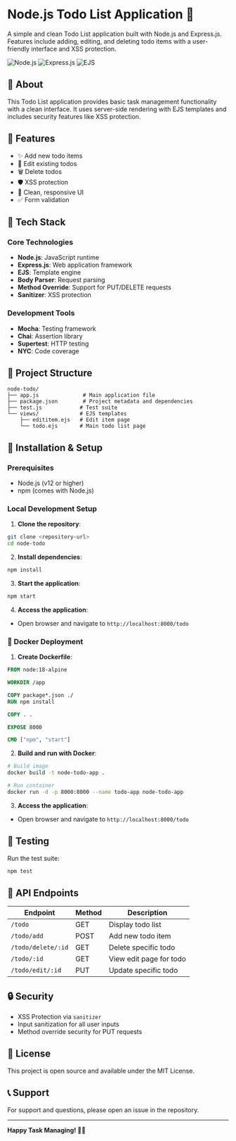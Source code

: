 # Node.js Todo List Application 📝

A simple and clean Todo List application built with Node.js and Express.js. Features include adding, editing, and deleting todo items with a user-friendly interface and XSS protection.

![Node.js](https://img.shields.io/badge/Node.js-43853D?style=for-the-badge&logo=node.js&logoColor=white)
![Express.js](https://img.shields.io/badge/Express.js-404D59?style=for-the-badge)
![EJS](https://img.shields.io/badge/EJS-B4CA65?style=for-the-badge)

## 📖 About

This Todo List application provides basic task management functionality with a clean interface. It uses server-side rendering with EJS templates and includes security features like XSS protection.

## 🎯 Features

- ✨ Add new todo items
- 📝 Edit existing todos
- 🗑️ Delete todos
- 🛡️ XSS protection
- 🎨 Clean, responsive UI
- ✅ Form validation

## 🚀 Tech Stack

### Core Technologies
- **Node.js**: JavaScript runtime
- **Express.js**: Web application framework
- **EJS**: Template engine
- **Body Parser**: Request parsing
- **Method Override**: Support for PUT/DELETE requests
- **Sanitizer**: XSS protection

### Development Tools
- **Mocha**: Testing framework
- **Chai**: Assertion library
- **Supertest**: HTTP testing
- **NYC**: Code coverage

## 📁 Project Structure

```
node-todo/
├── app.js              # Main application file
├── package.json        # Project metadata and dependencies
├── test.js            # Test suite
└── views/             # EJS templates
    ├── edititem.ejs   # Edit item page
    └── todo.ejs       # Main todo list page
```

## 🔧 Installation & Setup

### Prerequisites
- Node.js (v12 or higher)
- npm (comes with Node.js)

### Local Development Setup

1. **Clone the repository**:
```bash
git clone <repository-url>
cd node-todo
```

2. **Install dependencies**:
```bash
npm install
```

3. **Start the application**:
```bash
npm start
```

4. **Access the application**:
- Open browser and navigate to `http://localhost:8000/todo`

### 🐳 Docker Deployment

1. **Create Dockerfile**:
```dockerfile
FROM node:18-alpine

WORKDIR /app

COPY package*.json ./
RUN npm install

COPY . .

EXPOSE 8000

CMD ["npm", "start"]
```

2. **Build and run with Docker**:
```bash
# Build image
docker build -t node-todo-app .

# Run container
docker run -d -p 8000:8000 --name todo-app node-todo-app
```

3. **Access the application**:
- Open browser and navigate to `http://localhost:8000/todo`

## 🧪 Testing

Run the test suite:
```bash
npm test
```

## 📌 API Endpoints

| Endpoint | Method | Description |
|----------|--------|-------------|
| `/todo` | GET | Display todo list |
| `/todo/add` | POST | Add new todo item |
| `/todo/delete/:id` | GET | Delete specific todo |
| `/todo/:id` | GET | View edit page for todo |
| `/todo/edit/:id` | PUT | Update specific todo |

## 🔒 Security

- XSS Protection via `sanitizer`
- Input sanitization for all user inputs
- Method override security for PUT requests

## 📄 License

This project is open source and available under the MIT License.

## 📞 Support

For support and questions, please open an issue in the repository.

---

**Happy Task Managing! 📝✨**